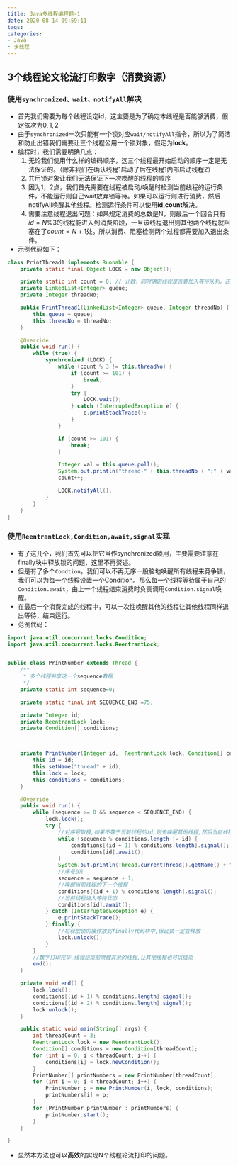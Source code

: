 ```yaml
---
title: Java多线程编程题-1
date: 2020-08-14 09:59:11
tags:
categories:
- Java
- 多线程
---
```


## 3个线程论文轮流打印数字（消费资源）

<!-- more -->

### 使用`synchronized、wait、notifyAll`解决

+ 首先我们需要为每个线程设定**id**，这主要是为了确定本线程是否能够消费，假定依次为$0,1,2$
+ 由于`synchronized`一次只能有一个锁对应`wait/notifyAll`指令，所以为了简洁和防止出错我们需要让三个线程公用一个锁对象，假定为**lock**。
+ 编程时，我们需要明确几点：
  1.  无论我们使用什么样的编码顺序，这三个线程最开始启动的顺序一定是无法保证的。（除非我们在确认线程1启动了后在线程1内部启动线程2）
  2. 共用锁对象让我们无法保证下一次唤醒的线程的顺序
  3. 因为1，2点，我们首先需要在线程被启动/唤醒时检测当前线程的运行条件，不能运行则自己wait放弃锁等待。如果可以运行则进行消费，然后notifyAll唤醒其他线程。检测运行条件可以使用**id,count**解决。
  4. 需要注意线程退出问题：如果规定消费的总数是N，则最后一个回合只有$id=N\%3$的线程能进入到消费阶段，一旦该线程退出则其他两个线程就阻塞在了$count=N+1$处。所以消费、阻塞检测两个过程都需要加入退出条件。
+ 示例代码如下：

```java
class PrintThread1 implements Runnable {
    private static final Object LOCK = new Object();

    private static int count = 0; // 计数，同时确定线程是否要加入等待队列，还是可以直接去资源队列里面去获取数据进行打印
    private LinkedList<Integer> queue;
    private Integer threadNo;

    public PrintThread1(LinkedList<Integer> queue, Integer threadNo) {
        this.queue = queue;
        this.threadNo = threadNo;
    }

    @Override
    public void run() {
        while (true) {
            synchronized (LOCK) {
                while (count % 3 != this.threadNo) {
                    if (count >= 101) {
                        break;
                    }
                    try {
                        LOCK.wait();
                    } catch (InterruptedException e) {
                        e.printStackTrace();
                    }
                }

                if (count >= 101) {
                    break;
                }

                Integer val = this.queue.poll();
                System.out.println("thread-" + this.threadNo + ":" + val);
                count++;

                LOCK.notifyAll();
            }
        }
    }
}
```

### 使用`ReentrantLock,Condition,await,signal`实现

+ 有了这几个，我们首先可以把它当作synchronized锁用，主要需要注意在finally块中释放锁的问题，这里不再赘述。
+ 但是有了多个`Condtion`，我们可以不再无序一股脑地唤醒所有线程来竞争锁，我们可以为每一个线程设置一个Condition。那么每一个线程等待属于自己的`Condition.await`，由上一个线程结束消费时负责调用`Condition.signal`唤醒。
+ 在最后一个消费完成的线程中，可以一次性唤醒其他的线程让其他线程同样退出等待，结束运行。
+ 范例代码：

```java
import java.util.concurrent.locks.Condition;
import java.util.concurrent.locks.ReentrantLock;


public class PrintNumber extends Thread {
    /**
     * 多个线程共享这一个sequence数据
     */
    private static int sequence=0;

    private static final int SEQUENCE_END =75;

    private Integer id;
    private ReentrantLock lock;
    private Condition[] conditions;



    private PrintNumber(Integer id,  ReentrantLock lock, Condition[] conditions) {
        this.id = id;
        this.setName("thread" + id);
        this.lock = lock;
        this.conditions = conditions;
    }

    @Override
    public void run() {
        while (sequence >= 0 && sequence < SEQUENCE_END) {
            lock.lock();
            try {
                //对序号取模,如果不等于当前线程的id,则先唤醒其他线程,然后当前线程进入等待状态
                while (sequence % conditions.length != id) {
                    conditions[(id + 1) % conditions.length].signal();
                    conditions[id].await();
                }
                System.out.println(Thread.currentThread().getName() + " " + sequence);
                //序号加1
                sequence = sequence + 1;
                //唤醒当前线程的下一个线程
                conditions[(id + 1) % conditions.length].signal();
                //当前线程进入等待状态
                conditions[id].await();
            } catch (InterruptedException e) {
                e.printStackTrace();
            } finally {
                //将释放锁的操作放到finally代码块中,保证锁一定会释放
                lock.unlock();
            }
        }
        //数字打印完毕,线程结束前唤醒其余的线程,让其他线程也可以结束
        end();
    }

    private void end() {
        lock.lock();
        conditions[(id + 1) % conditions.length].signal();
        conditions[(id + 2) % conditions.length].signal();
        lock.unlock();
    }

    public static void main(String[] args) {
        int threadCount = 3;
        ReentrantLock lock = new ReentrantLock();
        Condition[] conditions = new Condition[threadCount];
        for (int i = 0; i < threadCount; i++) {
            conditions[i] = lock.newCondition();
        }
        PrintNumber[] printNumbers = new PrintNumber[threadCount];
        for (int i = 0; i < threadCount; i++) {
            PrintNumber p = new PrintNumber(i, lock, conditions);
            printNumbers[i] = p;
        }
        for (PrintNumber printNumber : printNumbers) {
            printNumber.start();
        }
    }

}
```

+ 显然本方法也可以**高效**的实现N个线程轮流打印的问题。